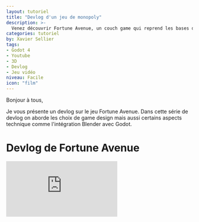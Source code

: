 ```yaml
---
layout: tutoriel
title: "Devlog d'un jeu de monopoly"
description: >-
  Venez découvrir Fortune Avenue, un couch game qui reprend les bases du jeu de monopoly
categories: tutoriel
by: Xavier Sellier
tags:
- Godot 4
- Youtube
- 3D
- Devlog
- Jeu vidéo
niveau: Facile
icon: "film"
---
```

Bonjour à tous,

Je vous présente un devlog sur le jeu Fortune Avenue. Dans cette série de devlog on aborde les choix de game design mais aussi certains aspects technique comme l'intégration Blender avec Godot.

# Devlog de Fortune Avenue
<div class="embed-container">
<iframe src="https://www.youtube.com/embed/l9NvYBAyvkM?si=ar8K7H9nHTdcDK5L&list=PL3hWyTjiWhbg-ZqgRPmEMb13mnZtHRI56" title="YouTube video player" frameborder="0" allow="accelerometer; autoplay; clipboard-write; encrypted-media; gyroscope; picture-in-picture; web-share" referrerpolicy="strict-origin-when-cross-origin" allowfullscreen></iframe>
</div>
